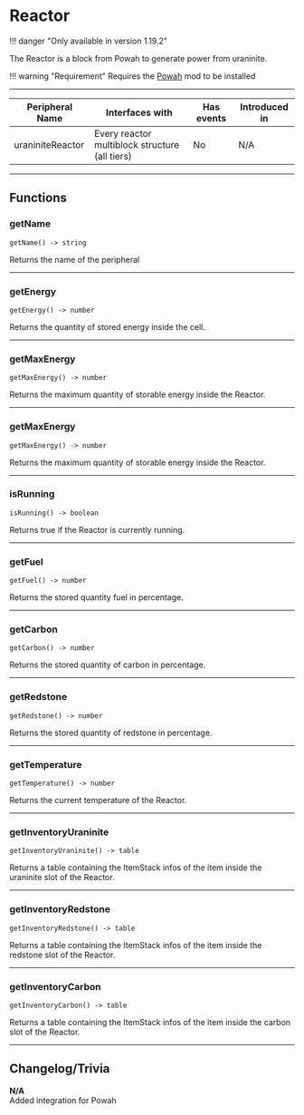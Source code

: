 # Reactor

!!! danger "Only available in version 1.19.2"

The Reactor is a block from Powah to generate power from uraninite.

!!! warning "Requirement"
    Requires the [Powah](https://www.curseforge.com/minecraft/mc-mods/powah-rearchitected) mod to be installed

<p class="picture-spacing" style="--ps:1.9rem;"></p>

---

<center>

| Peripheral Name   | Interfaces with                                | Has events | Introduced in |
| ----------------- | ---------------------------------------------- | ---------- | ------------- |
| uraniniteReactor  | Every reactor multiblock structure (all tiers) | No         | N/A           |

</center>

---

## Functions

### getName
```
getName() -> string
```
Returns the name of the peripheral

---

### getEnergy
```
getEnergy() -> number
```
Returns the quantity of stored energy inside the cell.

---

### getMaxEnergy
```
getMaxEnergy() -> number
```
Returns the maximum quantity of storable energy inside the Reactor.

---

### getMaxEnergy
```
getMaxEnergy() -> number
```
Returns the maximum quantity of storable energy inside the Reactor.

---

### isRunning
```
isRunning() -> boolean
```
Returns true if the Reactor is currently running.

---

### getFuel
```
getFuel() -> number
```
Returns the stored quantity fuel in percentage.

---

### getCarbon
```
getCarbon() -> number
```
Returns the stored quantity of carbon in percentage.

---

### getRedstone
```
getRedstone() -> number
```
Returns the stored quantity of redstone in percentage.

---

### getTemperature
```
getTemperature() -> number
```
Returns the current temperature of the Reactor.

---

### getInventoryUraninite
```
getInventoryUraninite() -> table
```
Returns a table containing the ItemStack infos of the item inside the uraninite slot of the Reactor.

---


### getInventoryRedstone
```
getInventoryRedstone() -> table
```
Returns a table containing the ItemStack infos of the item inside the redstone slot of the Reactor.

---


### getInventoryCarbon
```
getInventoryCarbon() -> table
```
Returns a table containing the ItemStack infos of the item inside the carbon slot of the Reactor.

---



## Changelog/Trivia

**N/A**  
Added integration for Powah
